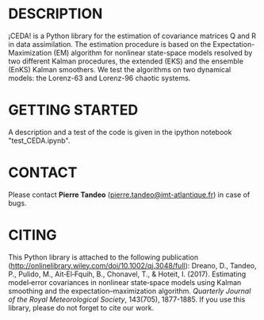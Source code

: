 # DESCRIPTION
¡CEDA! is a Python library for the estimation of covariance matrices Q and R in data assimilation. The estimation procedure is based on the Expectation-Maximization (EM) algorithm for nonlinear state-space models resolved by two different Kalman procedures, the extended (EKS) and the ensemble (EnKS) Kalman smoothers. We test the algorithms on two dynamical models: the Lorenz-63 and Lorenz-96 chaotic systems.

# GETTING STARTED
A description and a test of the code is given in the ipython notebook "test_CEDA.ipynb". 

# CONTACT
Please contact **Pierre Tandeo** (pierre.tandeo@imt-atlantique.fr) in case of bugs.

# CITING
This Python library is attached to the following publication (http://onlinelibrary.wiley.com/doi/10.1002/qj.3048/full): Dreano, D., Tandeo, P., Pulido, M., Ait‐El‐Fquih, B., Chonavel, T., & Hoteit, I. (2017). Estimating model‐error covariances in nonlinear state‐space models using Kalman smoothing and the expectation–maximization algorithm. *Quarterly Journal of the Royal Meteorological Society*, 143(705), 1877-1885. If you use this library, please do not forget to cite our work.
